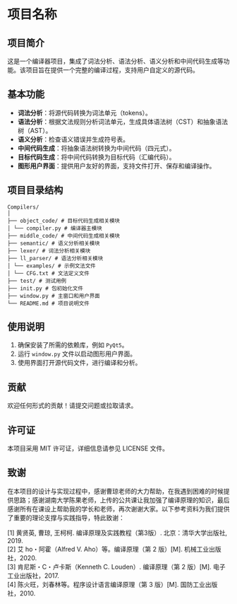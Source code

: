# 项目名称

## 项目简介
这是一个编译器项目，集成了词法分析、语法分析、语义分析和中间代码生成等功能。该项目旨在提供一个完整的编译过程，支持用户自定义的源代码。

## 基本功能
- **词法分析**：将源代码转换为词法单元（tokens）。
- **语法分析**：根据文法规则分析词法单元，生成具体语法树（CST）和抽象语法树（AST）。
- **语义分析**：检查语义错误并生成符号表。
- **中间代码生成**：将抽象语法树转换为中间代码（四元式）。
- **目标代码生成**：将中间代码转换为目标代码（汇编代码）。
- **图形用户界面**：提供用户友好的界面，支持文件打开、保存和编译操作。

## 项目目录结构

```
Compilers/
│
├── object_code/ # 目标代码生成相关模块
│ └── compiler.py # 编译器主模块
├── middle_code/ # 中间代码生成相关模块
├── semantic/ # 语义分析相关模块
├── lexer/ # 词法分析相关模块
├── ll_parser/ # 语法分析相关模块
│ └── examples/ # 示例文法文件
│ └── CFG.txt # 文法定义文件
├── test/ # 测试用例
├── init.py # 包初始化文件
├── window.py # 主窗口和用户界面
└── README.md # 项目说明文件
```

## 使用说明
1. 确保安装了所需的依赖库，例如 `PyQt5`。
2. 运行 `window.py` 文件以启动图形用户界面。
3. 使用界面打开源代码文件，进行编译和分析。

## 贡献
欢迎任何形式的贡献！请提交问题或拉取请求。

## 许可证
本项目采用 MIT 许可证，详细信息请参见 LICENSE 文件。

## 致谢
在本项目的设计与实现过程中，感谢曹琼老师的大力帮助，在我遇到困难的时候提供思路；感谢湖南大学陈果老师，上传的公共课让我加强了编译原理的知识，最后感谢所有在课设上帮助我的学长和老师，再次谢谢大家。以下参考资料为我们提供了重要的理论支撑与实践指导，特此致谢：

[1] 黄贤英, 曹琼, 王柯柯. 编译原理及实践教程（第3版）. 北京：清华大学出版社, 2019.\
[2] 艾 ho・阿霍（Alfred V. Aho）等。编译原理（第 2 版）[M]. 机械工业出版社，2020.\
[3] 肯尼斯・C・卢卡斯（Kenneth C. Louden）. 编译原理（第 2 版）[M]. 电子工业出版社，2017.\
[4] 陈火旺，刘春林等。程序设计语言编译原理（第 3 版）[M]. 国防工业出版社，2010.

